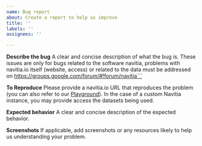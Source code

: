 ```yaml
---
name: Bug report
about: Create a report to help us improve
title: ''
labels: ''
assignees: ''

---
```


**Describe the bug**
A clear and concise description of what the bug is.
These issues are only for bugs related to the software navitia, problems with navitia.io itself (website, access) or related to the data must be addressed on https://groups.google.com/forum/#!forum/navitia```

**To Reproduce**
Please provide a navitia.io URL that reproduces the problem (you can also refer to our [Playground](http://canaltp.github.io/navitia-playground/play.html)). In the case of a custom Navitia instance, you may provide access the datasets being used.

**Expected behavior**
A clear and concise description of the expected behavior.

**Screenshots**
If applicable, add screenshots or any resources likely to help us understanding your problem.
